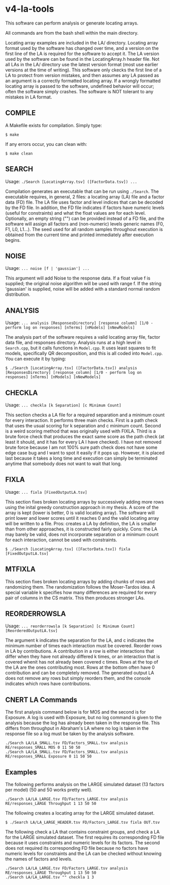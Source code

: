 # v4-la-tools

This software can perform analysis or generate locating arrays.

All commands are from the bash shell within the main directory.

Locating array examples are included in the LA/ directory.
Locating array format used by the software has changed over time, and a version on the first line of the LA is required for the software to accept it.
The LA version used by the software can be found in the LocatingArray.h header file.
Not all LAs in the LA/ directory use the latest version format (most use earlier versions at the time of writing).
This software only ckecks the first line of a LA to protect from version mistakes, and then assumes any LA passed as an argument is a correctly formatted locating array.
If a wrongly formatted locating array is passed to the software, undefined behavior will occur; often the software simply crashes.
The software is NOT tolerant to any mistakes in LA format.

## COMPILE
A Makefile exists for compilation. Simply type:
```
$ make
```
If any errors occur, you can clean with:
```
$ make clean
```

## SEARCH
Usage: `./Search [LocatingArray.tsv] ([FactorData.tsv]) ...`

Compilation generates an executable that can be run using `./Search`.
The executable requires, in general, 2 files: a locating array (LA) file and a factor data (FD) file.
The LA file uses factor and level indices that can be decoded by the FD file.
In addition, the FD file indicates if factors have numeric levels (useful for constraints) and what the float values are for each level.
Optionally, an empty string ("") can be provided instead of a FD file, and the software will assign all factors and (non-numeric) levels generic names (F0, F1, L0, L1...).
The seed used for all random samples throughout execution is obtained from the current time and printed immediately after execution begins.

## NOISE
Usage: `... noise [f | 'gaussian'] ...`

This argument will add Noise to the response data. If a float value f is supplied; the original noise algorithm will be used with range f.
If the string 'gaussian' is supplied, noise will be added with a standard normal random distribution.


## ANALYSIS
Usage: `... analysis [ResponsesDirectory] [response_column] [1/0 - perform log on responses] [nTerms] [nModels] [nNewModels]`

The analysis part of the software requires a valid locating array file, factor data file, and responses directory.
Analysis runs at a high level in `Search.cpp`, but it calls functions in `Model.cpp`.
It uses least squares to fit models, specifically QR decomposition, and this is all coded into `Model.cpp`.
You can execute it by typing:
```
$ ./Search [LocatingArray.tsv] ([FactorData.tsv]) analysis [ResponsesDirectory] [response_column] [1/0 - perform log on responses] [nTerms] [nModels] [nNewModels]
```

## CHECKLA
Usage: `... checkla [k Separation] [c Minimum Count]`

This section checks a LA file for a required separation and a minimum count for every interaction.
It performs three main checks.
First is a path check that uses the usual scoring for k separation and c minimum count.
Second is a weird scoring method that was originally used with FIXLA.
Third is a brute force check that produces the exact same score as the path check (at least it should, and it has for every LA I have checked).
I have not removed brute force because I am not 100% sure path check does not have some edge case bug and I want to spot it easily if it pops up.
However, it is placed last because it takes a long time and execution can simply be terminated anytime that somebody does not want to wait that long.

## FIXLA
Usage: `... fixla [FixedOutputLA.tsv]`

This section fixes broken locating arrays by successively adding more rows using the inital greedy construction approach in my thesis.
A score of the array is kept (lower is better, 0 is valid locating array).
The software will print lower and lower scores until it reaches 0 and the valid locating array will be written to a file.
Pros: creates a LA by definition, the LA is smaller than from other approaches, it is constructed fairly quickly.
Cons: the LA may barely be valid, does not incorporate separation or a minimum count for each interaction, cannot be used with constraints.
```
$ ./Search [LocatingArray.tsv] ([FactorData.tsv]) fixla [FixedOutputLA.tsv]
```

## MTFIXLA
This section fixes broken locating arrays by adding chunks of rows and randomizing them.
The randomization follows the Moser-Tardos idea.
A special variable k specifies how many differences are required for every pair of columns in the CS matrix.
This then produces stronger LAs.

## REORDERROWSLA
Usage: `... reorderrowsla [k Separation] [c Minimum Count] [ReorderedOutputLA.tsv]`

The argument k indicates the separation for the LA, and c indicates the minimum number of times each interaction must be covered.
Reorder rows in LA by contributions.
A contribution in a row is either interactions that differ when they have not already differed k times, or an interaction that is covered whenit has not already been covered c times.
Rows at the top of the LA are the ones contributing most.
Rows at the bottom often have 0 contribution and can be completely removed.
The generated output LA does not remove any rows but simply reorders them, and the console indicates which rows have contributions.

## CNERT LA Commands
The first analysis command below is for MOS and the second is for Exposure.
A log is used with Exposure, but no log command is given to the analysis because the log has already been taken in the response file.
This differs from throughput in Abraham's LA where no log is taken in the response file so a log must be taken by the analysis software.
```
./Search LA/LA_SMALL.tsv FD/Factors_SMALL.tsv analysis RE/responses_SMALL MOS 0 11 50 50
./Search LA/LA_SMALL.tsv FD/Factors_SMALL.tsv analysis RE/responses_SMALL Exposure 0 11 50 50
```

## Examples
The following performs analysis on the LARGE simulated dataset (13 factors per model) (50 and 50 works pretty well).
```
./Search LA/LA_LARGE.tsv FD/Factors_LARGE.tsv analysis RE/responses_LARGE Throughput 1 13 50 50
```
The following creates a locating array for the LARGE simulated dataset.
```
$ ./Search LA/LA_LARGE_HEADER.tsv FD/Factors_LARGE.tsv fixla OUT.tsv
```
The following check a LA that contains constraint groups, and check a LA for the LARGE simulated dataset.
The first requires its corresponding FD file because it uses constraints and numeric levels for its factors.
The second does not required its corresponding FD file because no factors have numeric levels for constraints and the LA can be checked without knowing the names of factors and levels.
```
./Search LA/LA_LARGE.tsv FD/Factors_LARGE.tsv analysis RE/responses_LARGE Throughput 1 13 50 50
./Search LA/LA_LARGE.tsv "" checkla 1 3
```
